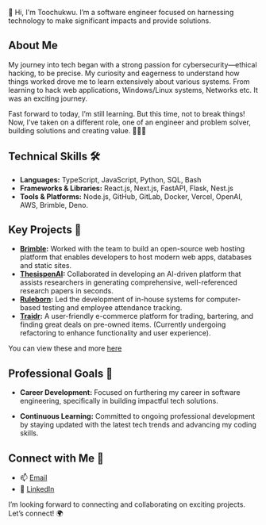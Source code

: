 👋 Hi, I'm Toochukwu. I’m a software engineer focused on harnessing technology to make significant impacts and provide solutions.

## About Me
My journey into tech began with a strong passion for cybersecurity—ethical hacking, to be precise. My curiosity and eagerness to understand how things worked drove me to learn extensively about various systems. From learning to hack web applications, Windows/Linux systems, Networks etc. It was an exciting journey.

Fast forward to today, I’m still learning. But this time, not to break things! Now, I’ve taken on a different role, one of an engineer and problem solver, building solutions and creating value. 👷🏾‍♂️

## Technical Skills 🛠️
- **Languages:** TypeScript, JavaScript, Python, SQL, Bash
- **Frameworks & Libraries:** React.js, Next.js, FastAPI, Flask, Nest.js
- **Tools & Platforms:** Node.js, GitHub, GitLab, Docker, Vercel, OpenAI, AWS, Brimble, Deno.


## Key Projects 🧩
- **[Brimble](https://github.com/brimblehq):** Worked with the team to build an open-source web hosting platform that enables developers to host modern web apps, databases and static sites.
- **[ThesispenAI](https://github.com/ThesispenAI):** Collaborated in developing an AI-driven platform that assists researchers in generating comprehensive, well-referenced research papers in seconds.
- **[Ruleborn](https://rulebornintegrated.com/):** Led the development of in-house systems for computer-based testing and employee attendance tracking.
- **[Traidr](https://traidr-frontend.vercel.app/):** A user-friendly e-commerce platform for trading, bartering, and finding great deals on pre-owned items. (Currently undergoing refactoring to enhance functionality and user experience).

You can view these and more [here](https://toochukwu.vercel.app/)

## Professional Goals 🚀
- **Career Development:** Focused on furthering my career in software engineering, specifically in building impactful tech solutions.
  
- **Continuous Learning:** Committed to ongoing professional development by staying updated with the latest tech trends and advancing my coding skills.

## Connect with Me 🤝
- 📫 [Email](mailto:chukwu.toochukwu@lmu.edu.ng)
- 🔗 [LinkedIn](https://www.linkedin.com/in/toochukwu-chukwu)

I’m looking forward to connecting and collaborating on exciting projects. Let’s connect! 🌍
